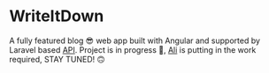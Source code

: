 # WriteItDown

A fully featured blog 😎 web app built with Angular and supported by Laravel based [API](https://github.com/0xaliraza/wid-blog-backend).
Project is in progress 👷, [Ali](https://0xali.com) is putting in the work required, STAY TUNED! 🙃